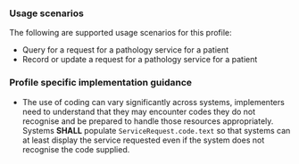 ### Usage scenarios

The following are supported usage scenarios for this profile:
- Query for a request for a pathology service for a patient
- Record or update a request for a pathology service for a patient

### Profile specific implementation guidance
- The use of coding can vary significantly across systems, implementers need to understand that they may encounter codes they do not recognise and be prepared to handle those resources appropriately. Systems **SHALL** populate `ServiceRequest.code.text` so that systems can at least display the service requested even if the system does not recognise the code supplied.